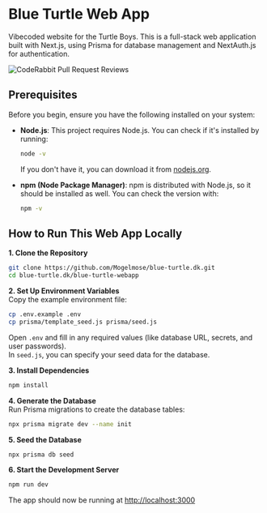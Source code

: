 # Blue Turtle Web App

Vibecoded website for the Turtle Boys. This is a full-stack web application built with Next.js, using Prisma for database management and NextAuth.js for authentication.

![CodeRabbit Pull Request Reviews](https://img.shields.io/coderabbit/prs/github/Mogelmose/blue-turtle.dk?utm_source=oss&utm_medium=github&utm_campaign=Mogelmose%2Fblue-turtle.dk&labelColor=171717&color=FF570A&link=https%3A%2F%2Fcoderabbit.ai&label=CodeRabbit+Reviews)

## Prerequisites

Before you begin, ensure you have the following installed on your system:

- **Node.js**: This project requires Node.js. You can check if it's installed by running:
  ```bash
  node -v
  ```
  If you don't have it, you can download it from [nodejs.org](https://nodejs.org/).

- **npm (Node Package Manager)**: npm is distributed with Node.js, so it should be installed as well. You can check the version with:
  ```bash
  npm -v
  ```

## How to Run This Web App Locally

**1. Clone the Repository**
  ```bash
  git clone https://github.com/Mogelmose/blue-turtle.dk.git
  cd blue-turtle.dk/blue-turtle-webapp
  ```

**2. Set Up Environment Variables**  
Copy the example environment file:
  ```bash
  cp .env.example .env
  cp prisma/template_seed.js prisma/seed.js
  ```

Open `.env` and fill in any required values (like database URL, secrets, and user passwords).  
In `seed.js`, you can specify your seed data for the database.

**3. Install Dependencies**
  ```bash
  npm install
  ```

**4. Generate the Database**  
Run Prisma migrations to create the database tables:
  ```bash
  npx prisma migrate dev --name init
  ```

**5. Seed the Database**
  ```bash
  npx prisma db seed
  ```

**6. Start the Development Server**
  ```bash
  npm run dev
  ```

The app should now be running at [http://localhost:3000](http://localhost:3000)